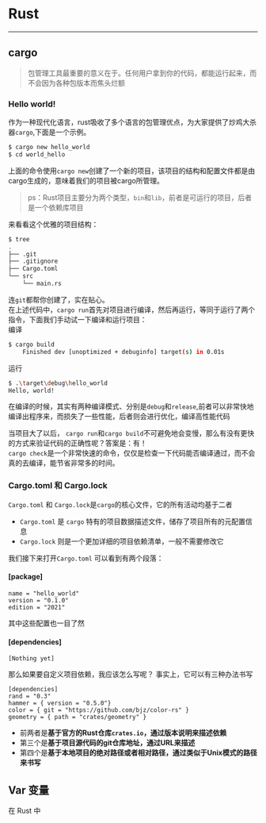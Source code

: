 # Rust
-----
## cargo
> 包管理工具最重要的意义在于。任何用户拿到你的代码，都能运行起来，而不会因为各种包版本而焦头烂额
### Hello world!
作为一种现代化语言，rust吸收了多个语言的包管理优点，为大家提供了炒鸡大杀器`cargo`,下面是一个示例。 
```bash
$ cargo new hello_world
$ cd world_hello
```
上面的命令使用`cargo new`创建了一个新的项目，该项目的结构和配置文件都是由cargo生成的，意味着我们的项目被cargo所管理。
>ps：Rust项目主要分为两个类型，`bin`和`lib`，前者是可运行的项目，后者是一个依赖库项目
  
来看看这个优雅的项目结构：
```bash
$ tree
.
├── .git
├── .gitignore
├── Cargo.toml
└── src
    └── main.rs
```
连`git`都帮你创建了，实在贴心。  
在上述代码中，`cargo run`首先对项目进行编译，然后再运行，等同于运行了两个指令，下面我们手动试一下编译和运行项目：  
编译
```bash
$ cargo build
    Finished dev [unoptimized + debuginfo] target(s) in 0.01s
```
运行
```bash
$ .\target\debug\hello_world 
Hello, world!
```
在编译的时候，其实有两种编译模式、分别是`debug`和`release`,前者可以非常快地编译出程序来，而损失了一些性能，后者则会进行优化，编译高性能代码
  
当项目大了以后， `cargo run`和`cargo build`不可避免地会变慢，那么有没有更快的方式来验证代码的正确性呢？答案是：有！  
`cargo check`是一个非常快速的命令，仅仅是检查一下代码能否编译通过，而不会真的去编译，能节省非常多的时间。  

### Cargo.toml 和 Cargo.lock  
  
`Cargo.toml` 和 `Cargo.lock`是`cargo`的核心文件，它的所有活动均基于二者
  
- `Cargo.toml` 是 `cargo` 特有的项目数据描述文件，储存了项目所有的元配置信息  
- `Cargo.lock` 则是一个更加详细的项目依赖清单，一般不需要修改它  
  
我们接下来打开`Cargo.toml`
可以看到有两个段落：  
#### [package]
```
name = "hello_world"
version = "0.1.0"
edition = "2021"
```
其中这些配置也一目了然
#### [dependencies]
```
[Nothing yet]
```
那么如果要自定义项目依赖，我应该怎么写呢？
事实上，它可以有三种办法书写
```
[dependencies]
rand = "0.3"
hammer = { version = "0.5.0"}
color = { git = "https://github.com/bjz/color-rs" }
geometry = { path = "crates/geometry" }
```
- 前两者是**基于官方的Rust仓库`crates.io`，通过版本说明来描述依赖**
- 第三个是**基于项目源代码的git仓库地址，通过URL来描述**
- 第四个是**基于本地项目的绝对路径或者相对路径，通过类似于Unix模式的路径来书写**
  
## Var 变量
在 Rust 中